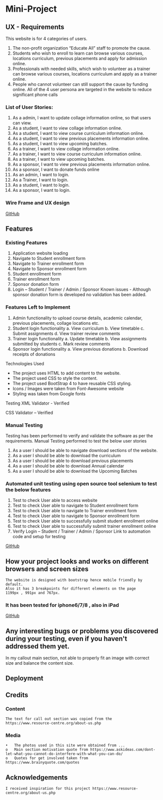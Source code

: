 # Mini-Project
## UX - Requirements
This website is for 4 categories of users.
1.	The non-profit organization “Educate All” staff to promote the cause.
2.	Students who wish to enroll to learn can browse various courses, locations curriculum, previous placements and apply for admission online.
3.	Professionals with needed skills, which wish to volunteer as a trainer can browse various courses, locations curriculum and apply as a trainer online.
4.	People who cannot volunteer can still support the cause by funding online.
All of the 4 user persona are targeted in the website to reduce significant phone calls

### List of User Stories:
1)	As a admin, I want to update collage information online, so that users can view.
2)	As a student, I want to view collage information online.
3)	As a student, I want to view course curriculum information online.
4)	As a student, I want to view previous placements information online.
5)	As a student, I want to view upcoming batches.
6)	As a trainer, I want to view collage information online.
7)	As a trainer, I want to view course curriculum information online.
8)	As a trainer, I want to view upcoming batches.
9)	As a sponsor, I want to view previous placements information online.
10)	As a sponsor, I want to donate funds online
11)	As an admin, I want to login.
12)	As a Trainer, I want to login.
13)	As a student, I want to login.
14)	As a sponsor, I want to login.

### Wire Frame and UX design
[GitHub](https://github.com/baddipudiDebora/Mini-Project/blob/master/UX%20Design%20and%20wireframe.pdf)

## Features
### Existing Features
1.	Application website loading
2.	Navigate to Student enrollment form
3.	Navigate to Trainer enrollment form
4.	Navigate to Sponsor enrollment form
5.	Student enrollment form
6.	Trainer enrollment form
7.	Sponsor donation form
8.	Login – Student / Trainer / Admin / Sponsor
Known issues - Although sponsor donation form is developed no validation has been added. 
### Features Left to Implement
1.	Admin functionality to upload course details, academic calendar, previous placements, collage locations etc. 
2.	Student login functionality
a.	View curriculum
b.	View timetable 
c.	Submit assignments
d.	View trainer review comments
3.	Trainer login functionality
a.	Update timetable
b.	View assignments submitted by students
c.	Mark review comments 
4.	Sponsor login functionality
a.	View previous donations 
b.	Download receipts of donations

Technologies Used
* The project uses HTML to add content to the website.
* The project used CSS to style the content.
* The project used BootStrap 4  to have reusable CSS styling.
* Icons / Images were taken from Font-Awesome website
* Styling was taken from Google fonts 

Testing
XML Validator  - Verified

CSS Validator – Verified 


### Manual Testing
Testing has been performed to verify and validate the software as per the requirements.
Manual Testing performed to test the below user stories
1.	As a user I should be able to navigate download sections of the website.
2.	As a user I should be able to download the curriculum
3.	As a user I should be able to download previous placements
4.	As a user I should be able to download Annual calendar
5.	As a user I should be able to download the Upcoming Batches
### Automated unit testing using open source tool selenium to test the below features
1.	Test to check User able to access website 
2.	Test to check User able to navigate to Student enrollment form
3.	Test to check User able to navigate to Trainer enrollment form
4.	Test to check User able to navigate to Sponsor enrollment form
5.	Test to check User able to successfully submit student enrollment online
6.	Test to check User able to successfully submit trainer enrollment online
7.	Verify Login – Student / Trainer / Admin / Sponsor
Link to automation code and setup for testing

[GitHub](https://github.com/baddipudiDebora/Mini-Project/blob/master/Automation%20-%20Educate%20All.pdf)
 
## How your project looks and works on different browsers and screen sizes
    The website is designed with bootstrap hence mobile friendly by default.
    Also it has 3 breakpoints for different elements on the page
    1199px , 991px and 767px.
  ###    It has been tested for iphone6/7/8 , also in iPad
   [GitHub](https://github.com/baddipudiDebora/Mini-Project/blob/master/Screenshots%20of%20mobile%20and%20tab%20testing.docx)


## Any interesting bugs or problems you discovered during your testing, even if you haven't addressed them yet.
In my callout main section, not able to properly fit an image with correct size and balance the content size.
## Deployment



## Credits
### Content
    The text for call out section was copied from the https://www.resource-centre.org/about-us.php
###  Media
    •	The photos used in this site were obtained from ...
    o	Main section motivation quote from https://www.askideas.com/dont-let-what-you-cannot-do-interfere-with-what-you-can-do/
    o	Quotes for get involved taken from https://www.brainyquote.com/quotes
## Acknowledgements
    I received inspiration for this project https://www.resource-centre.org/about-us.php



